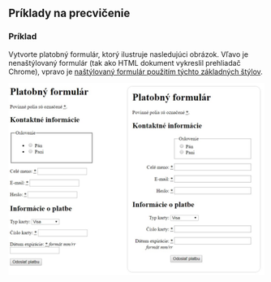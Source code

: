 ## Príklady na precvičenie

### Príklad
Vytvorte platobný formulár, ktorý ilustruje nasledujúci obrázok. Vľavo je nenaštýlovaný formulár (tak ako HTML dokument vykreslil prehliadač Chrome), vpravo je [naštýlovaný formulár použitím týchto základných štýlov](zdroje/formulare-priklad1.css).

![Platobný formulár](zdroje/formulare-priklad1.jpg "Platobný formulár")
